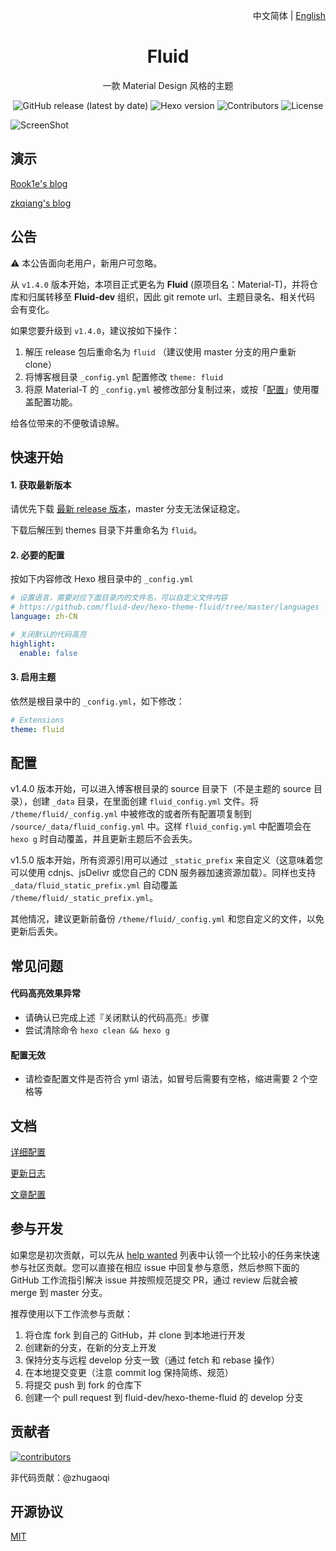 <p align="right">中文简体 | <a title="English" href="README_en.md">English</a></p>

<h1 align="center">Fluid</h1>

<p align="center">一款 Material Design 风格的主题</p>

<p align="center">
  <img alt="GitHub release (latest by date)" src="https://img.shields.io/github/v/release/fluid-dev/hexo-theme-fluid">
  <img alt="Hexo version" src="https://img.shields.io/badge/Hexo-3%2B-orange">
  <img alt="Contributors" src="https://img.shields.io/github/contributors/fluid-dev/hexo-theme-fluid.svg?style=flat">
  <img alt="License" src="https://img.shields.io/github/license/fluid-dev/hexo-theme-fluid.svg?style=flat">
</p>

![ScreenShot](https://cdn.jsdelivr.net/gh/fluid-dev/static@master/hexo-theme-fluid/screenshots/1.png)


## 演示

[Rook1e's blog](https://0x2e.github.io)

[zkqiang's blog](http://zkqiang.cn)

## 公告

:warning: 本公告面向老用户，新用户可忽略。

从 `v1.4.0` 版本开始，本项目正式更名为 **Fluid** (原项目名：Material-T)，并将仓库和归属转移至 **Fluid-dev** 组织，因此 git remote url、主题目录名、相关代码 会有变化。

如果您要升级到 `v1.4.0`，建议按如下操作：
1. 解压 release 包后重命名为 `fluid` （建议使用 master 分支的用户重新 clone）
2. 将博客根目录 `_config.yml` 配置修改 `theme: fluid`
3. 将原 Material-T 的 `_config.yml` 被修改部分复制过来，或按「[配置](https://github.com/fluid-dev/hexo-theme-fluid#%E9%85%8D%E7%BD%AE)」使用覆盖配置功能。

给各位带来的不便敬请谅解。

## 快速开始

#### 1. 获取最新版本

请优先下载 [最新 release 版本](https://github.com/fluid-dev/hexo-theme-fluid/releases)，master 分支无法保证稳定。

下载后解压到 themes 目录下并重命名为 `fluid`。

#### 2. 必要的配置

按如下内容修改 Hexo 根目录中的 `_config.yml`

```yaml
# 设置语言，需要对应下面目录内的文件名，可以自定义文件内容
# https://github.com/fluid-dev/hexo-theme-fluid/tree/master/languages
language: zh-CN

# 关闭默认的代码高亮
highlight:
  enable: false
```

#### 3. 启用主题

依然是根目录中的 `_config.yml`，如下修改：
```yaml
# Extensions
theme: fluid
```

## 配置

v1.4.0 版本开始，可以进入博客根目录的 source 目录下（不是主题的 source 目录），创建 `_data` 目录，在里面创建 `fluid_config.yml` 文件。将 `/theme/fluid/_config.yml` 中被修改的或者所有配置项复制到 `/source/_data/fluid_config.yml` 中。这样 `fluid_config.yml` 中配置项会在 `hexo g` 时自动覆盖，并且更新主题后不会丢失。

v1.5.0 版本开始，所有资源引用可以通过 `_static_prefix` 来自定义（这意味着您可以使用 cdnjs、jsDelivr 或您自己的 CDN 服务器加速资源加载）。同样也支持 `_data/fluid_static_prefix.yml` 自动覆盖 `/theme/fluid/_static_prefix.yml`。

其他情况，建议更新前备份 `/theme/fluid/_config.yml` 和您自定义的文件，以免更新后丢失。

## 常见问题

#### 代码高亮效果异常

- 请确认已完成上述『关闭默认的代码高亮』步骤
- 尝试清除命令 `hexo clean && hexo g`

#### 配置无效

- 请检查配置文件是否符合 yml 语法，如冒号后需要有空格，缩进需要 2 个空格等

## 文档

[详细配置](https://fluid-dev.github.io/hexo-fluid-docs/)

[更新日志](https://github.com/fluid-dev/hexo-theme-fluid/blob/master/Changelog.md)

[文章配置](https://hexo.io/zh-cn/docs/front-matter)

## 参与开发

如果您是初次贡献，可以先从 [help wanted](https://github.com/fluid-dev/hexo-theme-fluid/issues?q=is%3Aopen+is%3Aissue+label%3A%22help+wanted%22) 列表中认领一个比较小的任务来快速参与社区贡献。您可以直接在相应 issue 中回复参与意愿，然后参照下面的 GitHub 工作流指引解决 issue 并按照规范提交 PR，通过 review 后就会被 merge 到 master 分支。

推荐使用以下工作流参与贡献：

1. 将仓库 fork 到自己的 GitHub，并 clone 到本地进行开发
2. 创建新的分支，在新的分支上开发
3. 保持分支与远程 develop 分支一致（通过 fetch 和 rebase 操作）
4. 在本地提交变更（注意 commit log 保持简练、规范）
5. 将提交 push 到 fork 的仓库下
6. 创建一个 pull request 到 fluid-dev/hexo-theme-fluid 的 develop 分支

## 贡献者

[![contributors](https://opencollective.com/hexo-theme-fluid/contributors.svg?width=890&button=false)](https://github.com/fluid-dev/hexo-theme-fluid/graphs/contributors)

非代码贡献：@zhugaoqi

## 开源协议

[MIT](https://github.com/fluid-dev/hexo-theme-fluid/blob/master/LICENSE)
